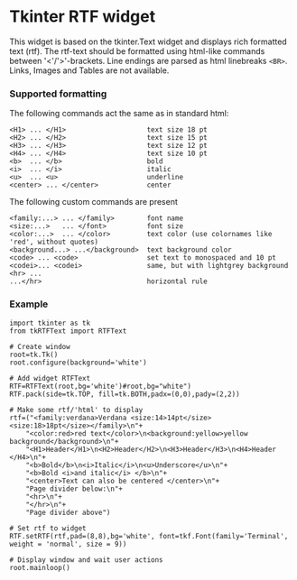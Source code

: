 # Tkinter RTF widget 

This widget is based on the tkinter.Text widget and displays rich formatted text (rtf).
The rtf-text should be formatted using html-like commands between '<'/'>'-brackets.
Line endings are parsed as html linebreaks ```<BR>```. Links, Images and Tables are not available.

### Supported formatting

The following commands act the same as in standard html:
~~~
<H1> ... </H1>                    text size 18 pt
<H2> ... </H2>                    text size 15 pt
<H3> ... </H3>                    text size 12 pt
<H4> ... </H4>                    text size 10 pt
<b>  ... </b>                     bold
<i>  ... </i>                     italic
<u>  ... <u>                      underline
<center> ... </center>            center
~~~

The following custom commands are present
~~~
<family:...> ... </family>        font name
<size:...>   ... </font>          font size
<color:...>  ... </color>         text color (use colornames like 'red', without quotes)
<background...> ...</background>  text background color
<code> ... <code>                 set text to monospaced and 10 pt
<codei>... <codei>                same, but with lightgrey background
<hr> ...
...</hr>                          horizontal rule
~~~

### Example

~~~
import tkinter as tk
from tkRTFText import RTFText 
   
# Create window
root=tk.Tk()   
root.configure(background='white')

# Add widget RTFText
RTF=RTFText(root,bg='white')#root,bg="white")
RTF.pack(side=tk.TOP, fill=tk.BOTH,padx=(0,0),pady=(2,2))

# Make some rtf/'html' to display
rtf=("<family:verdana>Verdana <size:14>14pt</size> <size:18>18pt</size></family>\n"+
    "<color:red>red text</color>\n<background:yellow>yellow background</background>\n"+
    "<H1>Header</H1>\n<H2>Header</H2>\n<H3>Header</H3>\n<H4>Header </H4>\n"+
    "<b>Bold</b>\n<i>Italic</i>\n<u>Underscore</u>\n"+
    "<b>Bold <i>and italic</i> </b>\n"+
    "<center>Text can also be centered </center>\n"+
    "Page divider below:\n"+
    "<hr>\n"+
    "</hr>\n"+
    "Page divider above")    

# Set rtf to widget
RTF.setRTF(rtf,pad=(8,8),bg='white', font=tkf.Font(family='Terminal', weight = 'normal', size = 9))

# Display window and wait user actions
root.mainloop()
~~~
